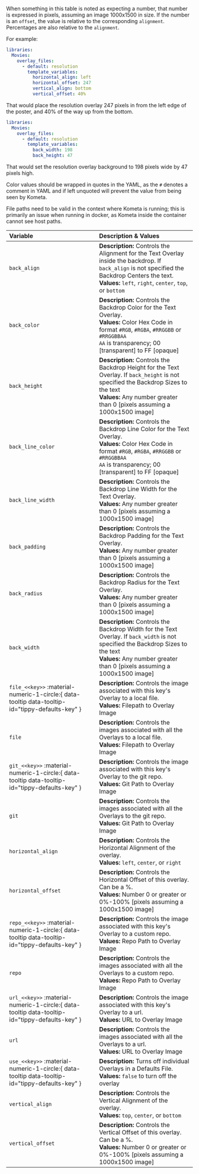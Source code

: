 When something in this table is noted as expecting a number, that number is expressed in pixels, assuming an image 1000x1500 in size.
If the number is an `offset`, the value is relative to the corresponding `alignment`. Percentages are also relative to the `alignment`.

For example:
```yaml
libraries:
  Movies:
    overlay_files:
      - default: resolution
        template_variables:
          horizontal_align: left
          horizontal_offset: 247
          vertical_align: bottom
          vertical_offset: 40%
```
That would place the resolution overlay 247 pixels in from the left edge of the poster, and 40% of the way up from the bottom.

```yaml
libraries:
  Movies:
    overlay_files:
      - default: resolution
        template_variables:
          back_width: 198
          back_height: 47
```
That would set the resolution overlay background to 198 pixels wide by 47 pixels high.

Color values should be wrapped in quotes in the YAML, as the `#` denotes a comment in YAML and if left unquoted will prevent the value from being seen by Kometa.

File paths need to be valid in the context where Kometa is running; this is primarily an issue when running in docker, as Kometa inside the container cannot see host paths.

| Variable                   | Description & Values                                                                                                                                                                                                 |
|:---------------------------|:---------------------------------------------------------------------------------------------------------------------------------------------------------------------------------------------------------------------|
| `back_align`               | **Description:** Controls the Alignment for the Text Overlay inside the backdrop. If `back_align` is not specified the Backdrop Centers the text.<br>**Values:** `left`, `right`, `center`, `top`, or `bottom`       |
| `back_color`               | **Description:** Controls the Backdrop Color for the Text Overlay.<br>**Values:** Color Hex Code in format `#RGB`, `#RGBA`, `#RRGGBB` or `#RRGGBBAA`<br>`AA` is transparency; 00 [transparent] to FF [opaque]        |
| `back_height`              | **Description:** Controls the Backdrop Height for the Text Overlay. If `back_height` is not specified the Backdrop Sizes to the text<br>**Values:** Any number greater than 0 [pixels assuming a 1000x1500 image]    |
| `back_line_color`          | **Description:** Controls the Backdrop Line Color for the Text Overlay.<br>**Values:** Color Hex Code in format `#RGB`, `#RGBA`, `#RRGGBB` or `#RRGGBBAA`<br>`AA` is transparency; 00 [transparent] to FF [opaque]   |
| `back_line_width`          | **Description:** Controls the Backdrop Line Width for the Text Overlay.<br>**Values:** Any number greater than 0 [pixels assuming a 1000x1500 image]                                                                 |
| `back_padding`             | **Description:** Controls the Backdrop Padding for the Text Overlay.<br>**Values:** Any number greater than 0 [pixels assuming a 1000x1500 image]                                                                    |
| `back_radius`              | **Description:** Controls the Backdrop Radius for the Text Overlay.<br>**Values:** Any number greater than 0 [pixels assuming a 1000x1500 image]                                                                     |
| `back_width`               | **Description:** Controls the Backdrop Width for the Text Overlay. If `back_width` is not specified the Backdrop Sizes to the text<br>**Values:** Any number greater than 0 [pixels assuming a 1000x1500 image]      |
| `file_<<key>>` :material-numeric-1-circle:{ data-tooltip data-tooltip-id="tippy-defaults-key" }  | **Description:** Controls the image associated with this key's Overlay to a local file.<br>**Values:** Filepath to Overlay Image                                                                                  |
| `file`                     | **Description:** Controls the images associated with all the Overlays to a local file.<br>**Values:** Filepath to Overlay Image                                                                                      |
| `git_<<key>>` :material-numeric-1-circle:{ data-tooltip data-tooltip-id="tippy-defaults-key" }   | **Description:** Controls the image associated with this key's Overlay to the git repo.<br>**Values:** Git Path to Overlay Image                                                                                  |
| `git`                      | **Description:** Controls the images associated with all the Overlays to the git repo.<br>**Values:** Git Path to Overlay Image                                                                                      |
| `horizontal_align`         | **Description:** Controls the Horizontal Alignment of the overlay.<br>**Values:** `left`, `center`, or `right`                                                                                                       |
| `horizontal_offset`        | **Description:** Controls the Horizontal Offset of this overlay. Can be a %.<br>**Values:** Number 0 or greater or 0%-100% [pixels assuming a 1000x1500 image]                                                       |
| `repo_<<key>>` :material-numeric-1-circle:{ data-tooltip data-tooltip-id="tippy-defaults-key" }  | **Description:** Controls the image associated with this key's Overlay to a custom repo.<br>**Values:** Repo Path to Overlay Image                                                                                |
| `repo`                     | **Description:** Controls the images associated with all the Overlays to a custom repo.<br>**Values:** Repo Path to Overlay Image                                                                                   |
| `url_<<key>>` :material-numeric-1-circle:{ data-tooltip data-tooltip-id="tippy-defaults-key" }   | **Description:** Controls the image associated with this key's Overlay to a url.<br>**Values:** URL to Overlay Image                                                                                              |
| `url`                      | **Description:** Controls the images associated with all the Overlays to a url.<br>**Values:** URL to Overlay Image                                                                                                 |
| `use_<<key>>` :material-numeric-1-circle:{ data-tooltip data-tooltip-id="tippy-defaults-key" }   | **Description:** Turns off individual Overlays in a Defaults File.<br>**Values:** `false` to turn off the overlay                                                                                                 |
| `vertical_align`           | **Description:** Controls the Vertical Alignment of the overlay.<br>**Values:** `top`, `center`, or `bottom`                                                                                                       |
| `vertical_offset`          | **Description:** Controls the Vertical Offset of this overlay. Can be a %.<br>**Values:** Number 0 or greater or 0%-100% [pixels assuming a 1000x1500 image]                                                       |

